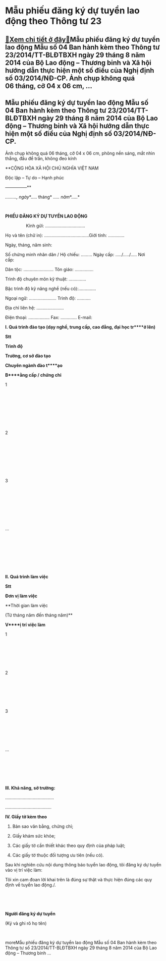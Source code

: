 Mẫu phiếu đăng ký dự tuyển lao động theo Thông tư 23
====================================================

[:gift:Xem chi tiết ở đây:gift:](https://hddtvn.com/mau-phieu-dang-ky-du-tuyen-lao-dong-theo-thong-tu-23/)Mẫu phiếu đăng ký dự tuyển lao động Mẫu số 04 Ban hành kèm theo Thông tư 23/2014/TT-BLĐTBXH ngày 29 tháng 8 năm 2014 của Bộ Lao động – Thương binh và Xã hội hướng dẫn thực hiện một số điều của Nghị định số 03/2014/NĐ-CP. Ảnh chụp không quá 06 tháng, cỡ 04 x 06 cm, …
--------------------------------------------------------------------------------------------------------------------------------------------------------------------------------------------------------------------------------------------------------------------------



Mẫu phiếu đăng ký dự tuyển lao động Mẫu số 04 Ban hành kèm theo Thông tư 23/2014/TT-BLĐTBXH ngày 29 tháng 8 năm 2014 của Bộ Lao động – Thương binh và Xã hội hướng dẫn thực hiện một số điều của Nghị định số 03/2014/NĐ-CP.
------------------------------------------------------------------------------------------------------------------------------------------------------------------------------------------------------------------------------











Ảnh chụp không quá 06 tháng, cỡ 04 x 06 cm, phông nền sáng, mắt nhìn thẳng, đầu để trần, không đeo kính





**CỘNG HÒA XÃ HỘI CHỦ NGHĨA VIỆT NAM  

 Độc lập – Tự do – Hạnh phúc  

 —————**



*………, ngày**….. tháng* *….. năm**…..* 



 



**PHIẾU ĐĂNG KÝ DỰ TUYỂN LAO ĐỘNG**  

  
               Kính gửi: …………………………..


Họ và tên (chữ in): ………………………………Giới tính: ………….  

Ngày, tháng, năm sinh:            

Số chứng minh nhân dân / Hộ chiếu: ……… Ngày cấp: …../…../….. Nơi cấp:             

Dân tộc: …………………… Tôn giáo: ……………  

Trình độ chuyên môn kỹ thuật: …………..  

Bậc trình độ kỹ năng nghề (nếu có):…………..  

Ngoại ngữ: …………………. Trình độ: ………..  

Địa chỉ liên hệ: ………………….  

Điện thoại: …………….. Fax: …………. E-mail:   


**I. Quá trình đào tạo (dạy nghề, trung cấp, cao đẳng, đại học tr****ở lên)**






**Stt**

**Trình độ**

**Trường, cơ sở đào tạo**

**Chuyên ngành đào t****ạo**

**B****ằng cấp / chứng chỉ**



1

 

 

 

 



2

 

 

 

 



3

 

 

 

 



…

 

 

 

 




**II. Quá trình làm việc**






**Stt**

**Đơn vị làm việc**

**Thời gian làm việc  

 (Từ tháng năm đến tháng năm)**

**V****ị trí việc làm**



1

 

 

 



2

 

 

 



3

 

 

 



…

 

 

 




**III. Khả năng, sở trường:**  

…………………………………  

……………………………….


**IV. Giấy tờ kèm theo**  

1. Bản sao văn bằng, chứng chỉ;  

2. Giấy khám sức khỏe;  

3. Các giấy tờ cần thiết khác theo quy định của pháp luật;  

4. Các giấy tờ thuộc đối tượng ưu tiên (nếu có).  

Sau khi nghiên cứu nội dung thông báo tuyển lao động, tôi đăng ký dự tuyển vào vị trí việc làm:   

Tôi xin cam đoan lời khai trên là đúng sự thật và thực hiện đúng các quy định về tuyển lao động./.



 




 

**Người đăng ký dự tuyển**  

 (Ký và ghi rõ họ tên)



 


  
  

  
  

moreMẫu phiếu đăng ký dự tuyển lao động Mẫu số 04 Ban hành kèm theo Thông tư số 23/2014/TT-BLĐTBXH ngày 29 tháng 8 năm 2014 của Bộ Lao động – Thương binh …

